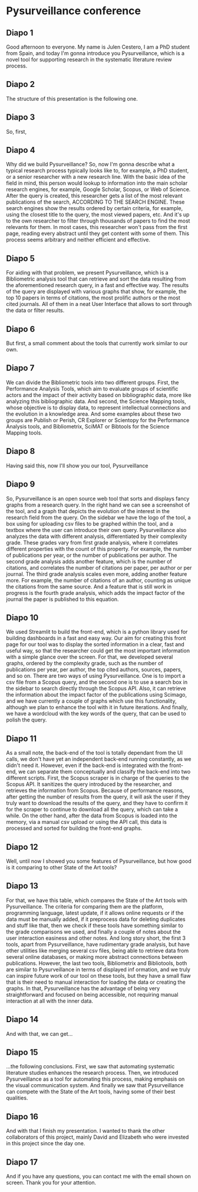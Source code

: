 # Pysurveillance conference

## Diapo 1

Good afternoon to everyone. My name is Julen Cestero, I am a PhD student from Spain, and today I'm gonna introduce you Pysurveillance, which is a novel tool for supporting research in the systematic literature review process.

## Diapo 2

The structure of this presentation is the following one.

## Diapo 3

So, first,

## Diapo 4

Why did we build Pysurveillance? So, now I'm gonna describe what a typical research process typically looks like to, for example, a PhD student, or a senior researcher with a new research line. With the basic idea of the field in mind, this person would lookup to information into the main scholar research engines, for example, Google Scholar, Scopus, or Web of Science. After the query is created, this researcher gets a list of the most relevant publications of the search, ACCORDING TO THE SEARCH ENGINE. These search engines show the results ordered by certain criteria, for example, using the closest title to the query, the most viewed papers, etc. And it's up to the own researcher to filter through thousands of papers to find the most relevants for them. In most cases, this researcher won't pass from the first page, reading every abstract until they get content with some of them. This process seems arbitrary and neither efficient and effective.

## Diapo 5

For aiding with that problem, we present Pysurveillance, which is a Bibliometric analysis tool that can retrieve and sort the data resulting from the aforementioned research query, in a fast and effective way. The results of the query are displayed with various graphs that show, for example, the top 10 papers in terms of citations, the most prolific authors or the most cited journals. All of them in a neat User Interface that allows to sort through the data or filter results.

## Diapo 6

But first, a small comment about the tools that currently work similar to our own.

## Diapo 7

We can divide the Bibliometric tools into two different groups. First, the Performance Analysis Tools, which aim to evaluate groups of scientific actors and the impact of their activity based on bibliographic data, more like analyzing this bibliographic data. And second, the Science Mapping tools, whose objective is to display data, to represent intellectual connections and the evolution in a knowledge area. And some examples about these two groups are Publish or Perish, CR Explorer or Scientopy for the Performance Analysis tools, and Bibliometrix, SciMAT or Bibtools for the Science Mapping tools.

## Diapo 8

Having said this, now I'll show you our tool, Pysurveillance

## Diapo 9

So, Pysurveillance is an open source web tool that sorts and displays fancy graphs from a research query. In the right hand we can see a screenshot of the tool, and a graph that depicts the evolution of the interest in the research field from the query. On the sidebar we have the logo of the tool, a box using for uploading csv files to be graphed within the tool, and a textbox where the user can introduce their own query. Pysurveillance also analyzes the data with different analysis, differentiated by their complexity grade. These grades vary from first grade analysis, where it correlates different properties with the count of this property. For example, the number of publications per year, or the number of publications per author. The second grade analysis adds another feature, which is the number of citations, and correlates the number of citations    per paper, per author or per journal. The third grade analysis scales even more, adding another feature more. For example, the number of citations of an author, counting as unique the citations from the same source. And a feature that is still work in progress is the fourth grade analysis, which adds the impact factor of the journal the paper is published to this equation.

## Diapo 10

We used Streamlit to build the front-end, which is a python library used for building dashboards in a fast and easy way. Our aim for creating this front page for our tool was to display the sorted information in a clear, fast and useful way, so that the researcher could get the most important information with a simple glance over the screen. For that, we developed several graphs, ordered by the complexity grade, such as the number of publications per year, per author, the top cited authors, sources, papers, and so on. There are two ways of using Pysurveillance. One is to import a csv file from a Scopus query, and the second one is to use a search box in the sidebar to search directly through the Scopus API. Also, it can retrieve the information about the impact factor of the publications using Scimago, and we have currently a couple of graphs which use this functionality, although we plan to enhance the tool with it in future iterations. And finally, we have a wordcloud with the key words of the query, that can be used to polish the query.

## Diapo 11

As a small note, the back-end of the tool is totally dependant from the UI calls, we don't have yet an independent back-end running constantly, as we didn't need it. However, even if the back-end is integrated with the front-end, we can separate them conceptually and classify the back-end into two different scripts. First, the Scopus scraper is in charge of the queries to the Scopus API. It sanitizes the query introduced by the researcher, and retrieves the information from Scopus. Because of performance reasons, after getting the number of results from the query, it will ask the user if they truly want to download the results of the query, and they have to confirm it for the scraper to continue to download all the query, which can take a while. On the other hand, after the data from Scopus is loaded into the memory, via a manual csv upload or using the API call, this data is processed and sorted for building the front-end graphs.

## Diapo 12

Well, until now I showed you some features of Pysurveillance, but how good is it comparing to other State of the Art tools?

## Diapo 13

For that, we have this table, which compares the State of the Art tools with Pysurveillance. The criteria for comparing them are the platform, programming language, latest update, if it allows online requests or if the data must be manually added, if it preprocess data for deleting duplicates and stuff like that, then we check if these tools have something similar to the grade comparisons we used, and finally a couple of notes about the user interaction easiness and other notes. And long story short, the first 3 tools, apart from Pysurveillance, have rudimentary grade analysis, but have other utilities like merging several csv files, being able to retrieve data from several online databases, or making more abstract connections between publications. However, the last two tools, Bibliometrix and Bibliotools, both are similar to Pysurveillance in terms of displayed inf  ormation, and we truly can inspire future work of our tool on these tools, but they have a small flaw that is their need to manual interaction for loading the data or creating the graphs. In that, Pysurveillance has the advantage of being very straightforward and focused on being accessible, not requiring manual interaction at all with the inner data.

## Diapo 14

And with that, we can get...

## Diapo 15

...the following conclusions. First, we saw that automating systematic literature studies enhances the research process. Then, we introduced Pysurveillance as a tool for automating this process, making emphasis on the visual communication system. And finally we saw that Pysurveillance can compete with the State of the Art tools, having some of their best qualities.

## Diapo 16

And with that I finish my presentation. I wanted to thank the other collaborators of this project, mainly David and Elizabeth who were invested in this project since the day one.

## Diapo 17

And if you have any questions, you can contact me with the email shown on screen. Thank you for your attention. 
